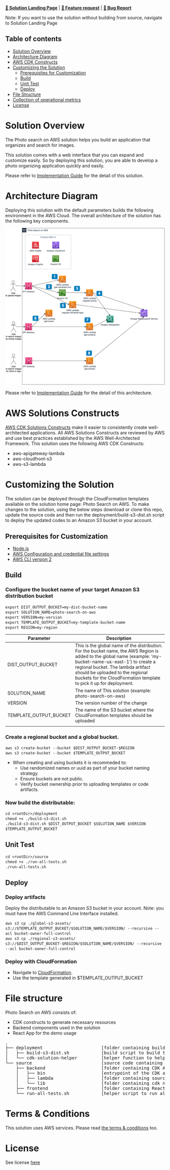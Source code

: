 **[🚀 Solution Landing Page](https://aws.amazon.com/solutions/implementations/photo-search-on-aws/)** | **[🚧 Feature request](https://github.com/awslabs/photo-search-on-aws/issues/new?assignees=&labels=feature-request%2C+enhancement&template=feature_request.md&title=)** | **[🐛 Bug Report](https://github.com/awslabs/photo-search-on-aws/issues/new?assignees=&labels=bug%2C+triage&template=bug_report.md&title=)**

Note: If you want to use the solution without building from source, navigate to Solution Landing Page

## Table of contents

- [Solution Overview](#solution-overview)
- [Architecture Diagram](#architecture-diagram)
- [AWS CDK Constructs](#aws-solutions-constructs)
- [Customizing the Solution](#customizing-the-solution)
  - [Prerequisites for Customization](#prerequisites-for-customization)
  - [Build](#build)
  - [Unit Test](#unit-test)
  - [Deploy](#deploy)
- [File Structure](#file-structure)
- [Collection of operational metrics](#collection-of-operational-metrics)
- [License](#license)

<a name="solution-overview"></a>
# Solution Overview
The Photo search on AWS solution helps you build an application that organizes and search for images.

This solution comes with a web interface that you can expand and customize easily. So by deploying this solution, you are able to develop a photo organizing application quickly and easily.

Please refer to [Implementation Guide](https://docs.aws.amazon.com/solutions/latest/photo-search-on-aws/welcome.html) for the detail of this solution.

<a name="architecture-diagram"></a>
# Architecture Diagram
Deploying this solution with the default parameters builds the following environment in the AWS Cloud. The overall architecture of the solution has the following key components.


<p align="center">
  <img src="source/images/architecture.png">
  <br/>
</p>

Please refer to [Implementation Guide](https://docs.aws.amazon.com/solutions/latest/photo-search-on-aws/architecture-overview.html) for the detail of this architecture.


<a name="aws-solutions-constructs"></a>
# AWS Solutions Constructs
[AWS CDK Solutions Constructs](https://aws.amazon.com/solutions/constructs/) make it easier to consistently create well-architected applications. All AWS Solutions Constructs are reviewed by AWS and use best practices established by the AWS Well-Architected Framework. This solution uses the following AWS CDK Constructs:

-   aws-apigateway-lambda
-   aws-cloudfront-s3
-   aws-s3-lambda


<a name="customizing-the-solution"></a>
# Customizing the Solution
The solution can be deployed through the CloudFormation templates available on the solution home page: Photo Search on AWS. To make changes to the solution, using the below steps download or clone this repo, update the source code and then run the deployment/build-s3-dist.sh script to deploy the updated codes to an Amazon S3 bucket in your account.

<a name="prerequisites-for-customization"></a>
## Prerequisites for Customization
- [Node.js](https://nodejs.org/en/)
- [AWS Configuration and credential file settings](https://docs.aws.amazon.com/cli/latest/userguide/cli-configure-files.html)
- [AWS CLI version 2](https://docs.aws.amazon.com/cli/latest/userguide/install-cliv2.html)


<a name="build"></a>
## Build
### Configure the bucket name of your target Amazon S3 distribution bucket
```
export DIST_OUTPUT_BUCKET=my-dist-bucket-name
export SOLUTION_NAME=photo-search-on-aws
export VERSION=my-version
export TEMPLATE_OUTPUT_BUCKET=my-template-bucket-name
export REGION=my-region
```
<!-- - Parameter details -->
|Parameter|Description|
|- |- |
|DIST_OUTPUT_BUCKET|This is the global name of the distribution. For the bucket name, the AWS Region is added to the global name (example: 'my-bucket-name-us-east-1') to create a regional bucket. The lambda artifact should be uploaded to the regional buckets for the CloudFormation template to pick it up for deployment.|
|SOLUTION_NAME|The name of This solution (example: photo-search-on-aws)|
|VERSION|The version number of the change|
|TEMPLATE_OUTPUT_BUCKET|The name of the S3 bucket where the CloudFormation templates should be uploaded|
|||


### Create a regional bucket and a global bucket.
```
aws s3 create-bucket --bucket $DIST_OUTPUT_BUCKET-$REGION
aws s3 create-bucket --bucket $TEMPLATE_OUTPUT_BUCKET
```
- When creating and using buckets it is recommeded to:
  - Use randomized names or uuid as part of your bucket naming strategy.
  - Ensure buckets are not public.
  - Verify bucket ownership prior to uploading templates or code artifacts.

### Now build the distributable:
```
cd <rootDir>/deployment
chmod +x ./build-s3-dist.sh
./build-s3-dist.sh $DIST_OUTPUT_BUCKET $SOLUTION_NAME $VERSION $TEMPLATE_OUTPUT_BUCKET
```

<a name="unit-test"></a>
## Unit Test
```
cd <rootDir>/source
chmod +x ./run-all-tests.sh
./run-all-tests.sh
```

<a name="deploy"></a>
## Deploy
### Deploy artifacts
Deploy the distributable to an Amazon S3 bucket in your account. Note: you must have the AWS Command Line Interface installed.
```
aws s3 cp ./global-s3-assets/ s3://$TEMPLATE_OUTPUT_BUCKET/$SOLUTION_NAME/$VERSION/ --recursive --acl bucket-owner-full-control
aws s3 cp ./regional-s3-assets/ s3://$DIST_OUTPUT_BUCKET-$REGION/$SOLUTION_NAME/$VERSION/ --recursive --acl bucket-owner-full-control
```

### Deploy with CloudFormation
- Navigate to [CloudFormation](https://console.aws.amazon.com/cloudformation/home?#/stacks/create/template).
- Use the template generated in $TEMPLATE_OUTPUT_BUCKET


<a name="file-structure"></a>
# File structure

Photo Search on AWS consists of:

- CDK constructs to generate necessary resources
- Backend components used in the solution
- React App for the demo usage

<pre>
.
├── deployment                      [folder containing build scripts]
│   ├── build-s3-dist.sh            [build script to build the solution]
│   └── cdk-solution-helper         [helper function to help deploy lambda function code through S3 buckets]
└── source                          [source code containing CDK App and React App]
    ├── backend                     [folder containing CDK App and components for backend services]
    │   ├── bin                     [entrypoint of the CDK application]
    │   ├── lambda                  [folder containing source code the lambda functions]
    │   └── lib                     [folder containing cdk nested stacks]
    ├── frontend                    [folder containing React App]
    └── run-all-tests.sh            [helper script to run all tests in backend and frontend]
</pre>


<a name="termsandconditions"></a>
# Terms & Conditions
This solution uses AWS services. Please read [the terms & conditions](https://aws.amazon.com/service-terms/) too.

<a name="license"></a>
# License

See license [here](https://github.com/awslabs/Photo-search-on-aws/blob/master/LICENSE.txt) 




